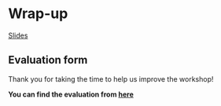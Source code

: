 # Wrap-up

<a href="/slides/Z-wrap-up/" target="_blank">Slides</a>

## Evaluation form

Thank you for taking the time to help us improve the workshop!

**You can find the evaluation from <a href="https://forms.gle/Zeo4DAh2SxyvNtfRA" target="_blank">here</a>**
